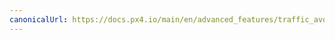 ```yaml
---
canonicalUrl: https://docs.px4.io/main/en/advanced_features/traffic_avoidance_adsb
---
```


<Redirect to="../peripherals/adsb_flarm" />
